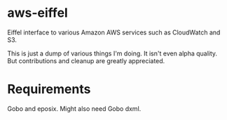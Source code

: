 aws-eiffel
==========

Eiffel interface to various Amazon AWS services such as CloudWatch and S3.

This is just a dump of various things I'm doing. It isn't even alpha quality.
But contributions and cleanup are greatly appreciated.

Requirements
============
Gobo and eposix. Might also need Gobo dxml.
